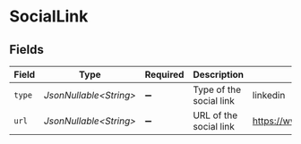 # SocialLink


## Fields

| Field                                      | Type                                       | Required                                   | Description                                | Example                                    |
| ------------------------------------------ | ------------------------------------------ | ------------------------------------------ | ------------------------------------------ | ------------------------------------------ |
| `type`                                     | *JsonNullable\<String>*                    | :heavy_minus_sign:                         | Type of the social link                    | linkedin                                   |
| `url`                                      | *JsonNullable\<String>*                    | :heavy_minus_sign:                         | URL of the social link                     | https://www.linkedin.com/in/romainsestier/ |